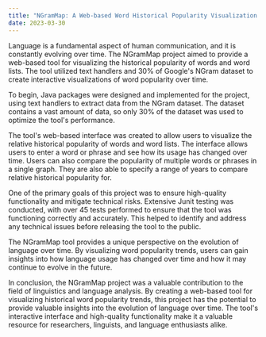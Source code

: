 ```yaml
---
title: "NGramMap: A Web-based Word Historical Popularity Visualization Tool"
date: 2023-03-30
---
```


Language is a fundamental aspect of human communication, and it is constantly evolving over time. The NGramMap project aimed to provide a web-based tool for visualizing the historical popularity of words and word lists. The tool utilized text handlers and 30% of Google's NGram dataset to create interactive visualizations of word popularity over time.

To begin, Java packages were designed and implemented for the project, using text handlers to extract data from the NGram dataset. The dataset contains a vast amount of data, so only 30% of the dataset was used to optimize the tool's performance.

The tool's web-based interface was created to allow users to visualize the relative historical popularity of words and word lists. The interface allows users to enter a word or phrase and see how its usage has changed over time. Users can also compare the popularity of multiple words or phrases in a single graph. They are also able to specify a range of years to compare relative historical popularity for.

One of the primary goals of this project was to ensure high-quality functionality and mitigate technical risks. Extensive Junit testing was conducted, with over 45 tests performed to ensure that the tool was functioning correctly and accurately. This helped to identify and address any technical issues before releasing the tool to the public.

The NGramMap tool provides a unique perspective on the evolution of language over time. By visualizing word popularity trends, users can gain insights into how language usage has changed over time and how it may continue to evolve in the future.

In conclusion, the NGramMap project was a valuable contribution to the field of linguistics and language analysis. By creating a web-based tool for visualizing historical word popularity trends, this project has the potential to provide valuable insights into the evolution of language over time. The tool's interactive interface and high-quality functionality make it a valuable resource for researchers, linguists, and language enthusiasts alike.
